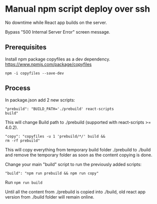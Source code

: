 # Manual npm script deploy over ssh

No downtime while React app builds on the server.

Bypass "500 Internal Server Error" screen message.

## Prerequisites

Install npm package copyfiles as a dev dependency. https://www.npmjs.com/package/copyfiles

<code>npm -i copyfiles --save-dev</code>

## Process

In package.json add 2 new scripts:

<code>"prebuild": "BUILD_PATH='./prebuild' react-scripts build"</code>

This will change Build path to ./prebuild (supported with react-scripts >= 4.0.2).

<code>"copy": "copyfiles -u 1 'prebuild/\*_/_' build && rm -rf prebuild"</code>

This will copy everything from temporary build folder ./prebuild to ./build and remove the temporary folder as soon as the content copying is done.

Change your main "build" script to run the previously added scripts:

<code>"build": "npm run prebuild && npm run copy"</code>

Run <code>npm run build</code>

Until all the content from ./prebuild is copied into ./build, old react app version from ./build folder will remain online.
